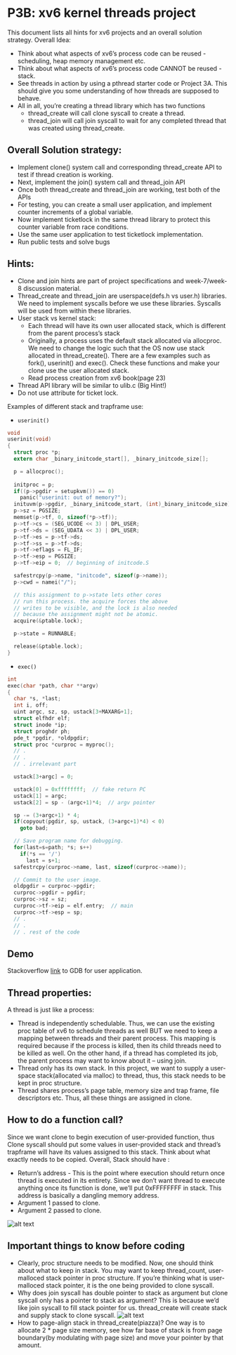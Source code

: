 # P3B: xv6 kernel threads project
 
This document lists all hints for xv6 projects and an overall solution strategy. 
Overall Idea:
- Think about what aspects of xv6’s process code can be reused - scheduling, heap memory management etc.
- Think about what aspects of xv6’s process code CANNOT be reused - stack.
- See threads in action by using a pthread starter code or Project 3A. This should give you some understanding of how threads are supposed to behave. 
- All in all, you’re creating a thread library which has two functions
    - thread_create will call clone syscall to create a thread.
    - thread_join will call join syscall to wait for any completed thread that was created using thread_create.



## Overall Solution strategy:
- Implement clone() system call and corresponding thread_create API to test if thread creation is working. 
- Next, implement the join() system call and thread_join API
- Once both thread_create and thread_join are working, test both of the APIs
- For testing, you can create a small user application, and implement counter increments of a global variable. 
- Now implement ticketlock in the same thread library to protect this counter variable from race conditions. 
- Use the same user application to test ticketlock implementation. 
- Run public tests and solve bugs

## Hints:
- Clone and join hints are part of project specifications and week-7/week-8 discussion material. 
- Thread_create and thread_join are userspace(defs.h vs user.h) libraries. We need to implement syscalls before we use these libraries. Syscalls will be used from within these libraries.
- User stack vs kernel stack: 
    - Each thread will have its own user allocated stack, which is different from the parent process’s stack 
    - Originally, a process uses the default stack allocated via allocproc. We need to change the logic such that the OS now use stack allocated in thread_create(). There are a few examples such as fork(), userinit() and exec(). Check these functions and make your clone use the user allocated stack. 
    -  Read process creation from xv6 book(page 23)
- Thread API library will be similar to ulib.c  (Big Hint!)
- Do not use attribute for ticket lock.

Examples of different stack and trapframe use:

- `userinit()`
```C
void
userinit(void)
{
  struct proc *p;
  extern char _binary_initcode_start[], _binary_initcode_size[];

  p = allocproc();
  
  initproc = p;
  if((p->pgdir = setupkvm()) == 0)
    panic("userinit: out of memory?");
  inituvm(p->pgdir, _binary_initcode_start, (int)_binary_initcode_size);
  p->sz = PGSIZE;
  memset(p->tf, 0, sizeof(*p->tf));
  p->tf->cs = (SEG_UCODE << 3) | DPL_USER;
  p->tf->ds = (SEG_UDATA << 3) | DPL_USER;
  p->tf->es = p->tf->ds;
  p->tf->ss = p->tf->ds;
  p->tf->eflags = FL_IF;
  p->tf->esp = PGSIZE;
  p->tf->eip = 0;  // beginning of initcode.S

  safestrcpy(p->name, "initcode", sizeof(p->name));
  p->cwd = namei("/");

  // this assignment to p->state lets other cores
  // run this process. the acquire forces the above
  // writes to be visible, and the lock is also needed
  // because the assignment might not be atomic.
  acquire(&ptable.lock);

  p->state = RUNNABLE;

  release(&ptable.lock);
}
```
- `exec()`
```C
int
exec(char *path, char **argv)
{
  char *s, *last;
  int i, off;
  uint argc, sz, sp, ustack[3+MAXARG+1];
  struct elfhdr elf;
  struct inode *ip;
  struct proghdr ph;
  pde_t *pgdir, *oldpgdir;
  struct proc *curproc = myproc();
  // .
  // .
  // . irrelevant part

  ustack[3+argc] = 0;

  ustack[0] = 0xffffffff;  // fake return PC
  ustack[1] = argc;
  ustack[2] = sp - (argc+1)*4;  // argv pointer

  sp -= (3+argc+1) * 4;
  if(copyout(pgdir, sp, ustack, (3+argc+1)*4) < 0)
    goto bad;

  // Save program name for debugging.
  for(last=s=path; *s; s++)
    if(*s == '/')
      last = s+1;
  safestrcpy(curproc->name, last, sizeof(curproc->name));

  // Commit to the user image.
  oldpgdir = curproc->pgdir;
  curproc->pgdir = pgdir;
  curproc->sz = sz;
  curproc->tf->eip = elf.entry;  // main
  curproc->tf->esp = sp;
  // .
  // .
  // . rest of the code
```


## Demo 
Stackoverflow [link](https://stackoverflow.com/questions/10534798/debugging-user-code-on-xv6-with-gdb) to GDB for user application.

## Thread properties:
A thread is just like a process:
- Thread is independently schedulable. Thus, we can use the existing proc table of xv6  to schedule threads as well BUT we need to keep a mapping between threads and their parent process. This mapping is required because if the process is killed, then its child threads need to be killed as well. On the other hand, if a thread has completed its job, the parent process may want to know about it – using join. 
- Thread only has its own stack. In this project, we want to supply a user-space stack(allocated via malloc) to thread, thus, this stack needs to be kept in proc structure.
- Thread shares process’s page table, memory size and trap frame, file descriptors etc. Thus, all these things are assigned in clone.


## How to do a function call?
Since we want clone to begin execution of user-provided function, thus Clone syscall should put some values in user-provided stack and thread’s trapframe will have its values assigned to this stack. Think about what exactly needs to be copied. Overall, Stack should have :  
- Return’s address - This is the point where execution should return once thread is executed in its entirety. Since we don’t want thread to execute anything once its function is done, we’ll put 0xFFFFFFFF in stack. This address is basically a  dangling memory address.
- Argument 1 passed to clone.
- Argument 2 passed to clone.

![alt text](img1.png)
## Important things to know before coding

- Clearly, proc structure needs to be modified. Now, one should think about what to keep in stack. You may want to keep thread_count, user-malloced stack pointer in proc structure. If you’re thinking what is user-malloced stack pointer, it is the one being provided to clone syscall.
- Why does join syscall has double pointer to stack as argument but clone syscall only has a pointer to stack as argument? This is because we’d like join syscall to fill stack pointer for us. thread_create will create stack and supply stack to clone syscall.
![alt text](img2.png)
- How to page-align stack in thread_create(piazza)? One way is to allocate 2 * page size memory, see how far base of stack is from page boundary(by modulating with page size) and move your pointer by that amount.



